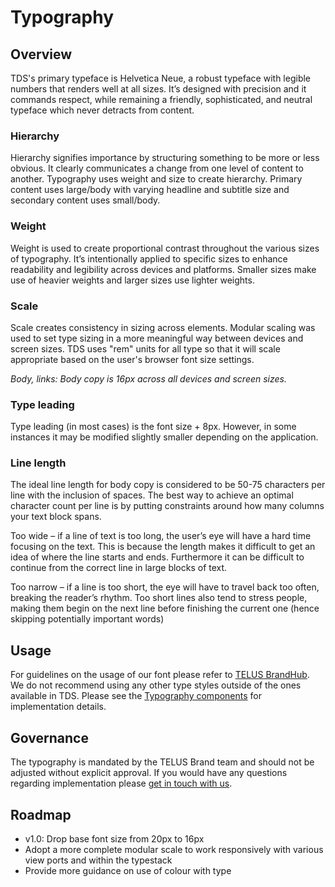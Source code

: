 # Typography

## Overview

TDS's primary typeface is Helvetica Neue, a robust typeface with legible numbers that renders well at all sizes. It’s designed
with precision and it commands respect, while remaining a friendly, sophisticated, and neutral typeface which never detracts
from content.

### Hierarchy

Hierarchy signifies importance by structuring something to be more or less obvious. It clearly communicates a change from
one level of content to another. Typography uses weight and size to create hierarchy. Primary content uses large/body with
varying headline and subtitle size and secondary content uses small/body.

### Weight

Weight is used to create proportional contrast throughout the various sizes of typography. It’s intentionally applied to
specific sizes to enhance readability and legibility across devices and platforms. Smaller sizes make use of heavier weights
and larger sizes use lighter weights.

### Scale

Scale creates consistency in sizing across elements. Modular scaling was used to set type sizing in a more meaningful
way between devices and screen sizes. TDS uses "rem" units for all type so that it will scale appropriate based on the
user's browser font size settings.

_Body, links: Body copy is 16px across all devices and screen sizes._

### Type leading

Type leading (in most cases) is the font size + 8px. However, in some instances it may be modified slightly smaller
depending on the application.

### Line length

The ideal line length for body copy is considered to be 50-75 characters per line with the inclusion of spaces. The best
way to achieve an optimal character count per line is by putting constraints around how many columns your text block spans.

Too wide – if a line of text is too long, the user’s eye will have a hard time focusing on the text. This is because the
length makes it difficult to get an idea of where the line starts and ends. Furthermore it can be difficult to
continue from the correct line in large blocks of text.

Too narrow – if a line is too short, the eye will have to travel back too often, breaking the reader’s rhythm. Too short
lines also tend to stress people, making them begin on the next line before finishing the current one (hence skipping
potentially important words)

## Usage

For guidelines on the usage of our font please refer to [TELUS BrandHub](https://brand.telus.com/node/771). We do not recommend using any other type styles outside of the ones available in TDS. Please see the [Typography components](ref://../components/index.html#typography) for implementation details.

## Governance

The typography is mandated by the TELUS Brand team and should not be adjusted without explicit approval. If you would
have any questions regarding implementation please [get in touch with us](../contact.md).

## Roadmap

* v1.0: Drop base font size from 20px to 16px
* Adopt a more complete modular scale to work responsively with various view ports and within the typestack
* Provide more guidance on use of colour with type
